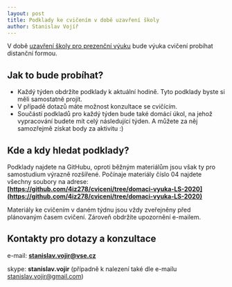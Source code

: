```yaml
---
layout: post
title: Podklady ke cvičením v době uzavření školy
author: Stanislav Vojíř
---
```


V době [uzavření školy pro prezenční výuku](https://www.vse.cz/aktuality/mimoradna-opatreni-vse-v-souvislosti-s-pokyny-ministerstva-zdravotnictvi-cr-platna-od-11-3-2020/) bude výuka cvičení probíhat distanční formou.
## Jak to bude probíhat?
- Každý týden obdržíte podklady k aktuální hodině. Tyto podklady byste si měli samostatně projít.
- V případě dotazů máte možnost konzultace se cvičícím.
- Součástí podkladů pro každý týden bude také domácí úkol, na jehož vypracování budete mít celý následující týden. A můžete za něj samozřejmě získat body za aktivitu :)

## Kde a kdy hledat podklady?
Podklady najdete na GitHubu, oproti běžným materiálům jsou však ty pro samostudium výrazně rozšířené.
Počínaje materiály číslo 04 najdete všechny soubory na adrese: **[https://github.com/4iz278/cviceni/tree/domaci-vyuka-LS-2020](https://github.com/4iz278/cviceni/tree/domaci-vyuka-LS-2020)**

Materiály ke cvičením v daném týdnu jsou vždy zveřejněny před plánovaným časem cvičení. Zároveň obdržíte upozornění e-mailem.

## Kontakty pro dotazy a konzultace

e-mail: **stanislav.vojir@vse.cz**

skype: **stanislav.vojir** (případně k nalezení také dle e-mailu stanislav.vojir@gmail.com)
